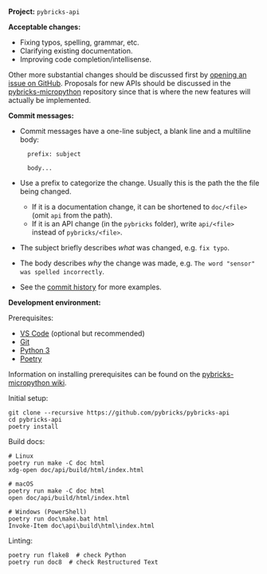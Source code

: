 **Project:** `pybricks-api`

**Acceptable changes:**

- Fixing typos, spelling, grammar, etc.
- Clarifying existing documentation.
- Improving code completion/intellisense.

Other more substantial changes should be discussed first by [opening an issue
on GitHub][issues]. Proposals for new APIs should be discussed in the
[pybricks-micropython][pbmp] repository since that is where the new features
will actually be implemented.


[issues]: https://github.com/pybricks/pybricks-api/issues
[pbmp]: https://github.com/pybricks/pybricks-micropython


**Commit messages:**

- Commit messages have a one-line subject, a blank line and a multiline body:

        prefix: subject

        body...

- Use a prefix to categorize the change. Usually this is the path the the file
  being changed. 
  - If it is a documentation change, it can be shortened to `doc/<file>` (omit
    `api` from the path).
  - If it is an API change (in the `pybricks` folder), write `api/<file>` 
    instead of `pybricks/<file>`.
- The subject briefly describes _what_ was changed, e.g. `fix typo`.
- The body describes _why_ the change was made, e.g. `The word "sensor" was
  spelled incorrectly`.
- See the [commit history][commits] for more examples.

[commits]: https://github.com/pybricks/pybricks-api/commits/master


**Development environment:**

Prerequisites:
- [VS Code][vscode] (optional but recommended)
- [Git][git]
- [Python 3][python]
- [Poetry][poetry]

Information on installing prerequisites can be found on the [pybricks-micropython
wiki][wiki].

Initial setup:

    git clone --recursive https://github.com/pybricks/pybricks-api
    cd pybricks-api
    poetry install

Build docs:

    # Linux
    poetry run make -C doc html
    xdg-open doc/api/build/html/index.html

    # macOS
    poetry run make -C doc html
    open doc/api/build/html/index.html

    # Windows (PowerShell)
    poetry run doc\make.bat html
    Invoke-Item doc\api\build\html\index.html

Linting:

    poetry run flake8  # check Python
    poetry run doc8  # check Restructured Text

[vscode]: https://code.visualstudio.com/
[git]: https://git-scm.com/
[python]: https://www.python.org/
[poetry]: https://python-poetry.org/
[wiki]: https://github.com/pybricks-micropython/wiki
